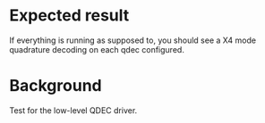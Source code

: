 Expected result
===============
If everything is running as supposed to, you should see a X4 mode quadrature decoding on each qdec configured.

Background
==========
Test for the low-level QDEC driver.

